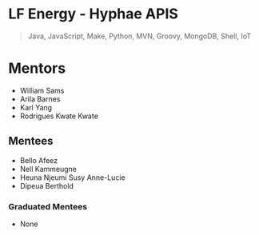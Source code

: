# LF Energy - Hyphae APIS

> Java, JavaScript, Make, Python, MVN, Groovy, MongoDB, Shell, IoT
# Mentors
- William Sams
- Arila Barnes
- Karl Yang
- Rodrigues Kwate Kwate

## Mentees
- Bello Afeez 
- Nell Kammeugne
- Heuna Njeumi Susy Anne-Lucie
- Dipeua Berthold
### Graduated Mentees
- None